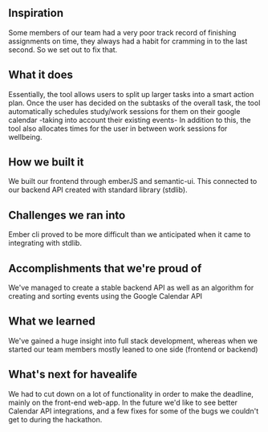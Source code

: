 ## Inspiration
Some members of our team had a very poor track record of finishing assignments on time, they always had a habit for cramming in to the last second. So we set out to fix that.
## What it does
Essentially, the tool allows users to split up larger tasks into a smart action plan. Once the user has decided on the subtasks of the overall task, the tool automatically schedules study/work sessions for them on their google calendar -taking into account their existing events- In addition to this, the tool also allocates times for the user in between work sessions for wellbeing.
## How we built it
We built our frontend through emberJS and semantic-ui. This connected to our backend API created with standard library (stdlib).
## Challenges we ran into
Ember cli proved to be more difficult than we anticipated when it came to integrating with stdlib.
## Accomplishments that we're proud of
We've managed to create a stable backend API as well as an algorithm for creating and sorting events using the Google Calendar API
## What we learned
We've gained a huge insight into full stack development, whereas when we started our team members mostly leaned to one side (frontend or backend)
## What's next for havealife
We had to cut down on a lot of functionality in order to make the deadline, mainly on the front-end web-app. In the future we'd like to see better Calendar API integrations, and a few fixes for some of the bugs we couldn't get to during the hackathon.
